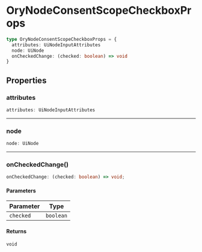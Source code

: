 # OryNodeConsentScopeCheckboxProps

```ts
type OryNodeConsentScopeCheckboxProps = {
  attributes: UiNodeInputAttributes
  node: UiNode
  onCheckedChange: (checked: boolean) => void
}
```

## Properties

### attributes

```ts
attributes: UiNodeInputAttributes
```

---

### node

```ts
node: UiNode
```

---

### onCheckedChange()

```ts
onCheckedChange: (checked: boolean) => void;
```

#### Parameters

| Parameter | Type      |
| --------- | --------- |
| `checked` | `boolean` |

#### Returns

`void`
